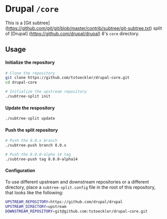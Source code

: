 Drupal `/core`
============

This is a [Git subtree] (https://github.com/git/git/blob/master/contrib/subtree/git-subtree.txt) split of [Drupal] (https://github.com/drupal/drupal) 8's `core` directory.

Usage
----

#### Initialize the repository
``` bash
# Clone the repository
git clone https://github.com/tstoeckler/drupal-core.git
cd drupal-core

# Initialize the upstream repository
./subtree-split init
```

#### Update the respository
``` bash
./subtree-split update
```

#### Push the split repository
```bash
# Push the 8.0.x branch
./subtree-push branch 8.0.x

# Push the 8.0.0-alpha 14 tag
./subtree-push tag 8.0.0-alpha14
```

#### Configuration
To use different upstream and downstream repositories or a different directory,
place a `subtree-split.config` file in the root of this repository, that looks
like the following:
```bash
UPSTREAM_REPOSITORY=https://github.com/drupal/drupal
UPSTREAM_DIRECTORY=upstream
DOWNSTREAM_REPOSITORY=git@github.com:tstoeckler/drupal-core.git
```

